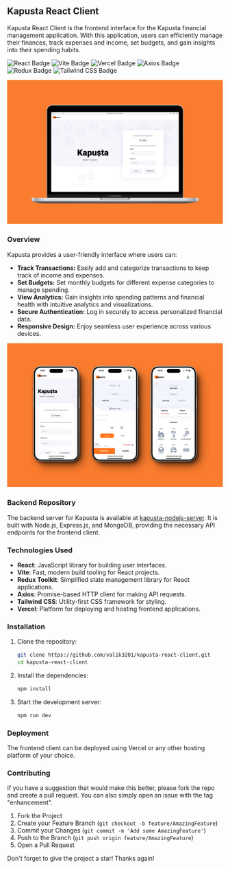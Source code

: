 ## Kapusta React Client

Kapusta React Client is the frontend interface for the Kapusta financial management application. With this application, users can efficiently manage their finances, track expenses and income, set budgets, and gain insights into their spending habits.

![React Badge](https://img.shields.io/badge/React-61DAFB?logo=react&logoColor=000&style=flat)
![Vite Badge](https://img.shields.io/badge/Vite-646CFF?logo=vite&logoColor=fff&style=flat)
![Vercel Badge](https://img.shields.io/badge/Vercel-000?logo=vercel&logoColor=fff&style=flat)
![Axios Badge](https://img.shields.io/badge/Axios-5A29E4?logo=axios&logoColor=fff&style=flat)
![Redux Badge](https://img.shields.io/badge/Redux-764ABC?logo=redux&logoColor=fff&style=flat)
![Tailwind CSS Badge](https://img.shields.io/badge/Tailwind%20CSS-06B6D4?logo=tailwindcss&logoColor=fff&style=flat)

[![screenshot](https://github.com/Valik3201/kapusta-react-client/blob/main/assets/screenshot-1.png)](https://github.com/Valik3201/kapusta-react-client/blob/main/assets/screenshot-1.png)

### Overview

Kapusta provides a user-friendly interface where users can:

- **Track Transactions:** Easily add and categorize transactions to keep track of income and expenses.
- **Set Budgets:** Set monthly budgets for different expense categories to manage spending.
- **View Analytics:** Gain insights into spending patterns and financial health with intuitive analytics and visualizations.
- **Secure Authentication:** Log in securely to access personalized financial data.
- **Responsive Design:** Enjoy seamless user experience across various devices.

[![screenshot](https://github.com/Valik3201/kapusta-react-client/blob/main/assets/screenshot-2.png)](https://github.com/Valik3201/kapusta-react-client/blob/main/assets/screenshot-2.png)

### Backend Repository

The backend server for Kapusta is available at [kapusta-nodejs-server](https://github.com/Valik3201/kapusta-nodejs-server). It is built with Node.js, Express.js, and MongoDB, providing the necessary API endpoints for the frontend client.

### Technologies Used

- **React**: JavaScript library for building user interfaces.
- **Vite**: Fast, modern build tooling for React projects.
- **Redux Toolkit**: Simplified state management library for React applications.
- **Axios**: Promise-based HTTP client for making API requests.
- **Tailwind CSS**: Utility-first CSS framework for styling.
- **Vercel**: Platform for deploying and hosting frontend applications.

### Installation

1. Clone the repository:

   ```bash
   git clone https://github.com/valik3201/kapusta-react-client.git
   cd kapusta-react-client
   ```

2. Install the dependencies:

   ```bash
   npm install
   ```

3. Start the development server:

   ```bash
   npm run dev
   ```

### Deployment

The frontend client can be deployed using Vercel or any other hosting platform of your choice.

### Contributing

If you have a suggestion that would make this better, please fork the repo and create a pull request. You can also simply open an issue with the tag "enhancement".

1. Fork the Project
2. Create your Feature Branch (`git checkout -b feature/AmazingFeature`)
3. Commit your Changes (`git commit -m 'Add some AmazingFeature'`)
4. Push to the Branch (`git push origin feature/AmazingFeature`)
5. Open a Pull Request

Don't forget to give the project a star! Thanks again!
